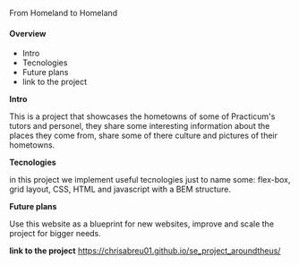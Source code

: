 From Homeland to Homeland
#### Overview  
* Intro 
* Tecnologies  
* Future plans
* link to the project
  
**Intro**    
  
This is a project that showcases the hometowns of some of Practicum's tutors and personel, they share some interesting information about the places they come from, share some of there culture and  pictures of their hometowns.
  
**Tecnologies**  
  
in this project we implement useful tecnologies just to name some: flex-box, grid layout, CSS, HTML and javascript with a BEM structure.       
  
**Future plans**  
  
  Use this website as a blueprint for new websites, improve and scale the project for bigger needs. 

**link to the project** 
 https://chrisabreu01.github.io/se_project_aroundtheus/
